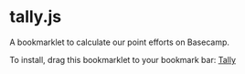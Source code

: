 tally.js
========

A bookmarklet to calculate our point efforts on Basecamp. 


To install, drag this bookmarklet to your bookmark bar: <a href="javascript:var e=document.createElement('script');e.setAttribute('language','javascript');e.setAttribute('src','https://dl.dropboxusercontent.com/u/180488/hacking/tally.js');document.body.appendChild(e);void(0);">Tally</a>